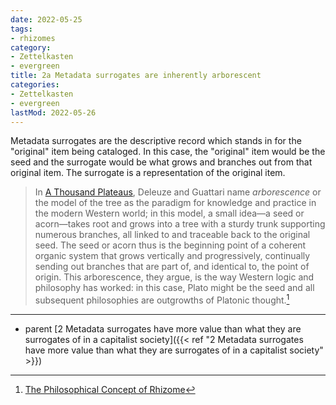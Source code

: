 ```yaml
---
date: 2022-05-25
tags:
- rhizomes
category:
- Zettelkasten
- evergreen
title: 2a Metadata surrogates are inherently arborescent
categories:
- Zettelkasten
- evergreen
lastMod: 2022-05-26
---
```

Metadata surrogates are the descriptive record which stands in for the "original" item being cataloged. In this case, the "original" item would be the seed and the surrogate would be what grows and branches out from that original item. The surrogate is a representation of the original item.

> In [A Thousand Plateaus](https://itp.nyu.edu/classes/fungus/txts/DeleuzeGuattarirhizome.pdf), Deleuze and Guattari name *arborescence* or the model of the tree as the paradigm for knowledge and practice in the modern Western world; in this model, a small idea—a seed or acorn—takes root and grows into a tree with a sturdy trunk supporting numerous branches, all linked to and traceable back to the original seed. The seed or acorn thus is the beginning point of a coherent organic system that grows vertically and progressively, continually sending out branches that are part of, and identical to, the point of origin. This arborescence, they argue, is the way Western logic and philosophy has worked: in this case, Plato might be the seed and all subsequent philosophies are outgrowths of Platonic thought.[^1]

[^1]: [The Philosophical Concept of Rhizome](https://literariness.org/2017/04/26/the-philosophical-concept-of-rhizome/)

-----

- parent [2 Metadata surrogates have more value than what they are surrogates of in a capitalist society]({{< ref "2 Metadata surrogates have more value than what they are surrogates of in a capitalist society" >}})
